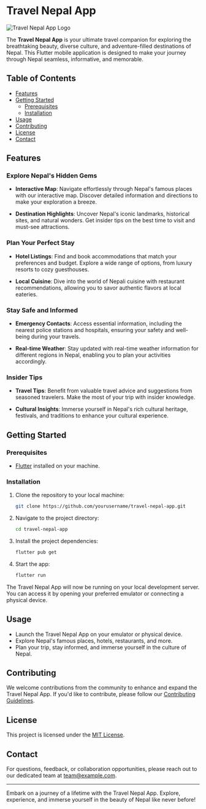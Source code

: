 # Travel Nepal App

![Travel Nepal App Logo](app_logo.png)

The **Travel Nepal App** is your ultimate travel companion for exploring the breathtaking beauty, diverse culture, and adventure-filled destinations of Nepal. This Flutter mobile application is designed to make your journey through Nepal seamless, informative, and memorable.

## Table of Contents

- [Features](#features)
- [Getting Started](#getting-started)
  - [Prerequisites](#prerequisites)
  - [Installation](#installation)
- [Usage](#usage)
- [Contributing](#contributing)
- [License](#license)
- [Contact](#contact)

## Features

### Explore Nepal's Hidden Gems

- **Interactive Map**: Navigate effortlessly through Nepal's famous places with our interactive map. Discover detailed information and directions to make your exploration a breeze.

- **Destination Highlights**: Uncover Nepal's iconic landmarks, historical sites, and natural wonders. Get insider tips on the best time to visit and must-see attractions.

### Plan Your Perfect Stay

- **Hotel Listings**: Find and book accommodations that match your preferences and budget. Explore a wide range of options, from luxury resorts to cozy guesthouses.

- **Local Cuisine**: Dive into the world of Nepali cuisine with restaurant recommendations, allowing you to savor authentic flavors at local eateries.

### Stay Safe and Informed

- **Emergency Contacts**: Access essential information, including the nearest police stations and hospitals, ensuring your safety and well-being during your travels.

- **Real-time Weather**: Stay updated with real-time weather information for different regions in Nepal, enabling you to plan your activities accordingly.

### Insider Tips

- **Travel Tips**: Benefit from valuable travel advice and suggestions from seasoned travelers. Make the most of your trip with insider knowledge.

- **Cultural Insights**: Immerse yourself in Nepal's rich cultural heritage, festivals, and traditions to enhance your cultural experience.

## Getting Started

### Prerequisites

- [Flutter](https://flutter.dev/) installed on your machine.

### Installation

1. Clone the repository to your local machine:

   ```bash
   git clone https://github.com/yourusername/travel-nepal-app.git
   ```

2. Navigate to the project directory:

   ```bash
   cd travel-nepal-app
   ```

3. Install the project dependencies:

   ```bash
   flutter pub get
   ```

4. Start the app:

   ```bash
   flutter run
   ```

The Travel Nepal App will now be running on your local development server. You can access it by opening your preferred emulator or connecting a physical device.

## Usage

- Launch the Travel Nepal App on your emulator or physical device.
- Explore Nepal's famous places, hotels, restaurants, and more.
- Plan your trip, stay informed, and immerse yourself in the culture of Nepal.

## Contributing

We welcome contributions from the community to enhance and expand the Travel Nepal App. If you'd like to contribute, please follow our [Contributing Guidelines](CONTRIBUTING.md).

## License

This project is licensed under the [MIT License](LICENSE).

## Contact

For questions, feedback, or collaboration opportunities, please reach out to our dedicated team at [team@example.com](mailto:team@example.com).

---

Embark on a journey of a lifetime with the Travel Nepal App. Explore, experience, and immerse yourself in the beauty of Nepal like never before!
```


